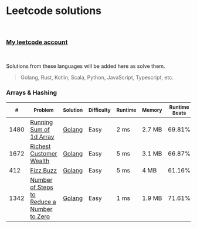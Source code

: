 # Leetcode solutions

<br/>

### [My leetcode account](https://leetcode.com/khurshedyu/)

<br/>

Solutions from these languages will be added here as solve them.
> Golang, Rust, Kotlin, Scala, Python, JavaScript, Typescript, etc.


### Arrays & Hashing

| <sub>#</sub> | <sub>Problem</sub>                                                                                            | <sub>Solution</sub>                                                                                           | <sub>Difficulty</sub> | <sub>Runtime</sub> | <sub>Memory</sub> | <sub>Runtime Beats</sub> | <sub>Memory Beats</sub> |
|--------------|---------------------------------------------------------------------------------------------------------------|---------------------------------------------------------------------------------------------------------------|-----------------------|--------------------|-------------------|--------------------------|-------------------------|
| 1480         | [Running Sum of 1d Array](https://leetcode.com/problems/running-sum-of-1d-array/)                             | [Golang](https://github.com/khurshedyu/leetcode/blob/master/go/1480-running-sum-of-1d-array/main.go)          | Easy                  | 2 ms               | 2.7 MB            | 69.81%                   | 40.67%                  |
| 1672         | [Richest Customer Wealth](https://leetcode.com/problems/richest-customer-wealth/)                             | [Golang](https://github.com/khurshedyu/leetcode/blob/master/go/1672-richest-customer-wealth/main.go)          | Easy                  | 5 ms               | 3.1 MB            | 66.87%                   | 79.88%                  |
| 412          | [Fizz Buzz](https://leetcode.com/problems/fizz-buzz/)                                                          | [Golang](https://github.com/khurshedyu/leetcode/blob/master/go/412-fizz-buzz/main.go)                          | Easy                  | 5 ms               | 4 MB              | 61.16%                   | 6.1%                    |
| 1342         | [Number of Steps to Reduce a Number to Zero](https://leetcode.com/problems/number-of-steps-to-reduce-a-zero/) | [Golang](https://github.com/khurshedyu/leetcode/blob/master/go/1342-number-of-steps-to-reduce-a-zero/main.go) | Easy                  | 1 ms               | 1.9 MB            | 71.61%                   | 99.79%                  |